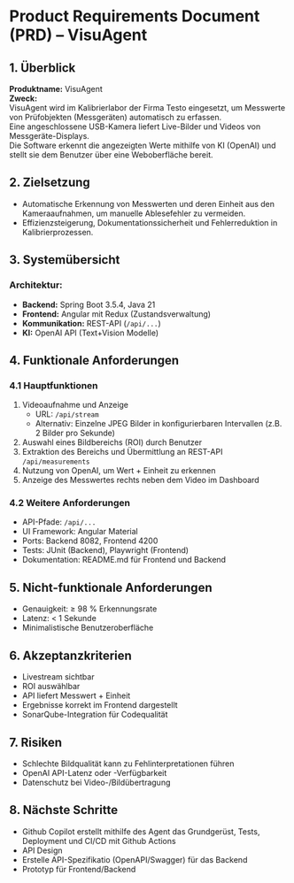 # Product Requirements Document (PRD) – VisuAgent

## 1. Überblick
**Produktname:** VisuAgent  
**Zweck:**  
VisuAgent wird im Kalibrierlabor der Firma Testo eingesetzt, um Messwerte von Prüfobjekten (Messgeräten) automatisch zu erfassen.  
Eine angeschlossene USB-Kamera liefert Live-Bilder und Videos von Messgeräte-Displays.  
Die Software erkennt die angezeigten Werte mithilfe von KI (OpenAI) und stellt sie dem Benutzer über eine Weboberfläche bereit.

## 2. Zielsetzung
- Automatische Erkennung von Messwerten und deren Einheit aus den Kameraaufnahmen, um manuelle Ablesefehler zu vermeiden.
- Effizienzsteigerung, Dokumentationssicherheit und Fehlerreduktion in Kalibrierprozessen.

## 3. Systemübersicht

### Architektur:
- **Backend:** Spring Boot 3.5.4, Java 21
- **Frontend:** Angular mit Redux (Zustandsverwaltung)
- **Kommunikation:** REST-API (`/api/...`)
- **KI:** OpenAI API (Text+Vision Modelle)

## 4. Funktionale Anforderungen

### 4.1 Hauptfunktionen
1. Videoaufnahme und Anzeige 
   - URL: `/api/stream`
   - Alternativ: Einzelne JPEG Bilder in konfigurierbaren Intervallen (z.B. 2 Bilder pro Sekunde)
2. Auswahl eines Bildbereichs (ROI) durch Benutzer
3. Extraktion des Bereichs und Übermittlung an REST-API `/api/measurements`
4. Nutzung von OpenAI, um Wert + Einheit zu erkennen
5. Anzeige des Messwertes rechts neben dem Video im Dashboard

### 4.2 Weitere Anforderungen
- API-Pfade: `/api/...`
- UI Framework: Angular Material
- Ports: Backend 8082, Frontend 4200
- Tests: JUnit (Backend), Playwright (Frontend)
- Dokumentation: README.md für Frontend und Backend

## 5. Nicht-funktionale Anforderungen
- Genauigkeit: ≥ 98 % Erkennungsrate
- Latenz: < 1 Sekunde
- Minimalistische Benutzeroberfläche

## 6. Akzeptanzkriterien
- Livestream sichtbar
- ROI auswählbar
- API liefert Messwert + Einheit
- Ergebnisse korrekt im Frontend dargestellt
- SonarQube-Integration für Codequalität

## 7. Risiken
- Schlechte Bildqualität kann zu Fehlinterpretationen führen
- OpenAI API-Latenz oder -Verfügbarkeit
- Datenschutz bei Video-/Bildübertragung

## 8. Nächste Schritte
- Github Copilot erstellt mithilfe des Agent das Grundgerüst, Tests, Deployment und CI/CD mit Github Actions
- API Design
- Erstelle API-Spezifikatio (OpenAPI/Swagger) für das Backend 
- Prototyp für Frontend/Backend


